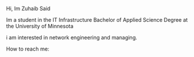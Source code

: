 Hi, Im Zuhaib Said

Im a student in the IT Infrastructure Bachelor of Applied Science Degree at the University of Minnesota

i am interested in network engineering and managing.

How to reach me: 
